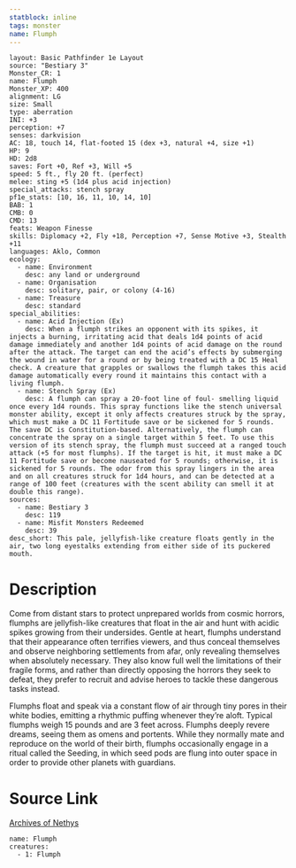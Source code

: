 ```yaml
---
statblock: inline
tags: monster
name: Flumph
---
```

```statblock
layout: Basic Pathfinder 1e Layout
source: "Bestiary 3"
Monster_CR: 1
name: Flumph
Monster_XP: 400
alignment: LG
size: Small
type: aberration
INI: +3
perception: +7
senses: darkvision
AC: 18, touch 14, flat-footed 15 (dex +3, natural +4, size +1)
HP: 9
HD: 2d8
saves: Fort +0, Ref +3, Will +5
speed: 5 ft., fly 20 ft. (perfect)
melee: sting +5 (1d4 plus acid injection)
special_attacks: stench spray
pf1e_stats: [10, 16, 11, 10, 14, 10]
BAB: 1
CMB: 0
CMD: 13
feats: Weapon Finesse
skills: Diplomacy +2, Fly +18, Perception +7, Sense Motive +3, Stealth +11
languages: Aklo, Common
ecology:
  - name: Environment
    desc: any land or underground
  - name: Organisation
    desc: solitary, pair, or colony (4-16)
  - name: Treasure
    desc: standard
special_abilities:
  - name: Acid Injection (Ex)
    desc: When a flumph strikes an opponent with its spikes, it injects a burning, irritating acid that deals 1d4 points of acid damage immediately and another 1d4 points of acid damage on the round after the attack. The target can end the acid’s effects by submerging the wound in water for a round or by being treated with a DC 15 Heal check. A creature that grapples or swallows the flumph takes this acid damage automatically every round it maintains this contact with a living flumph.
  - name: Stench Spray (Ex)
    desc: A flumph can spray a 20-foot line of foul- smelling liquid once every 1d4 rounds. This spray functions like the stench universal monster ability, except it only affects creatures struck by the spray, which must make a DC 11 Fortitude save or be sickened for 5 rounds. The save DC is Constitution-based. Alternatively, the flumph can concentrate the spray on a single target within 5 feet. To use this version of its stench spray, the flumph must succeed at a ranged touch attack (+5 for most flumphs). If the target is hit, it must make a DC 11 Fortitude save or become nauseated for 5 rounds; otherwise, it is sickened for 5 rounds. The odor from this spray lingers in the area and on all creatures struck for 1d4 hours, and can be detected at a range of 100 feet (creatures with the scent ability can smell it at double this range).
sources:
  - name: Bestiary 3
    desc: 119
  - name: Misfit Monsters Redeemed
    desc: 39
desc_short: This pale, jellyfish-like creature floats gently in the air, two long eyestalks extending from either side of its puckered mouth.
```
# Description
Come from distant stars to protect unprepared worlds from cosmic horrors, flumphs are jellyfish-like creatures that float in the air and hunt with acidic spikes growing from their undersides. Gentle at heart, flumphs understand that their appearance often terrifies viewers, and thus conceal themselves and observe neighboring settlements from afar, only revealing themselves when absolutely necessary. They also know full well the limitations of their fragile forms, and rather than directly opposing the horrors they seek to defeat, they prefer to recruit and advise heroes to tackle these dangerous tasks instead.

Flumphs float and speak via a constant flow of air through tiny pores in their white bodies, emitting a rhythmic puffing whenever they’re aloft. Typical flumphs weigh 15 pounds and are 3 feet across. Flumphs deeply revere dreams, seeing them as omens and portents. While they normally mate and reproduce on the world of their birth, flumphs occasionally engage in a ritual called the Seeding, in which seed pods are flung into outer space in order to provide other planets with guardians.
# Source Link
[Archives of Nethys](https://aonprd.com/MonsterDisplay.aspx?ItemName=Flumph)
```encounter-table
name: Flumph
creatures:
  - 1: Flumph
```
